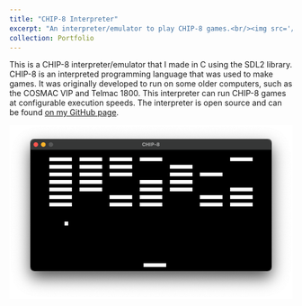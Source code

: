 ```yaml
---
title: "CHIP-8 Interpreter"
excerpt: "An interpreter/emulator to play CHIP-8 games.<br/><img src='/images/chip8.png'>"
collection: Portfolio
---
```


This is a CHIP-8 interpreter/emulator that I made in C using the SDL2 library. CHIP-8 is an interpreted programming language that was used to make games. It was originally developed to run on some older computers, such as the COSMAC VIP and Telmac 1800. This interpreter can run CHIP-8 games at configurable execution speeds. The interpreter is open source and can be found [on my GitHub page](https://github.com/jacob-thompson/chip-8).

![CHIP-8 Interpreter](/images/chip8.png)
